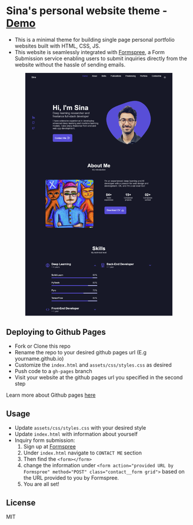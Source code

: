 
# Sina's personal website theme - <a href="https://sinatayebati.github.io/">Demo</a>

- This is a minimal theme for building single page personal portfolio websites built with HTML, CSS, JS.
- This website is seamlessly integrated with <a href="https://formspree.io/">Formspree</a>, a Form Submission service enabling users to submit inquiries directly from the website without the hassle of sending emails.

<p align="center">
    <img src="assets/img/demo.png"
    width = 400px
    >
</p>

## Deploying to Github Pages

- Fork or Clone this repo
- Rename the repo to your desired github pages url (E.g yourname.github.io)
- Customize the `index.html` and `assets/css/styles.css` as desired
- Push code to a `gh-pages` branch
- Visit your website at the github pages url you specified in the second step

Learn more about Github pages <a href="https://pages.github.com/">here</a>

## Usage

- Update `assets/css/styles.css` with your desired style
- Update `index.html` with information about yourself
- Inquiry form submission:
    1. Sign up at <a href="https://formspree.io/">Formspree</a>
    2. Under `index.html` navigate to `CONTACT ME` section
    3. Then find the `<form></form>`
    4. change the information under `<form action="provided URL by Formspree" method="POST" class="contact__form grid">` based on the URL provided to you by Formspree.
    5. You are all set!
## License

MIT